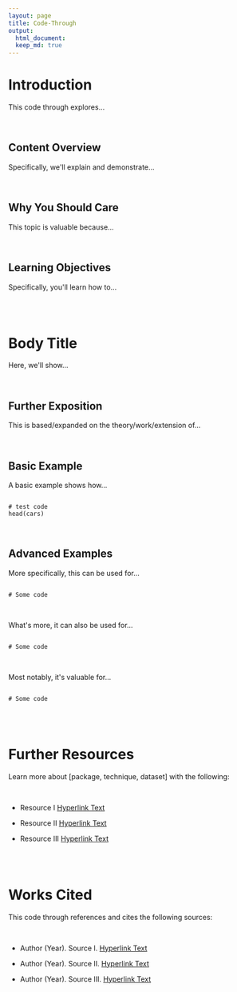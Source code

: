 ```yaml
---
layout: page
title: Code-Through
output:
  html_document:
  keep_md: true
---
```


# Introduction

This code through explores...

<br>

## Content Overview

Specifically, we'll explain and demonstrate...

<br>

## Why You Should Care

This topic is valuable because...

<br>

## Learning Objectives

Specifically, you'll learn how to...

<br>
<br>

# Body Title

Here, we'll show...

<br>

## Further Exposition

This is based/expanded on the theory/work/extension of... 

<br>

## Basic Example

A basic example shows how...

```{r}

# test code
head(cars)

```

<br>

## Advanced Examples

More specifically, this can be used for...

```{r}

# Some code

```

<br>

What's more, it can also be used for...

```{r}

# Some code

```

<br>

Most notably, it's valuable for...

```{r}

# Some code

```

<br> 
<br>

# Further Resources

Learn more about [package, technique, dataset] with the following:

<br>

* Resource I [Hyperlink Text](https://www.google.com)

* Resource II [Hyperlink Text](https://www.google.com)

* Resource III [Hyperlink Text](https://www.google.com)

<br>
<br>

# Works Cited

This code through references and cites the following sources:

<br>

* Author (Year). Source I. [Hyperlink Text](https://www.google.com)

* Author (Year). Source II. [Hyperlink Text](https://www.google.com)

* Author (Year). Source III. [Hyperlink Text](https://www.google.com)

<br>
<br>
